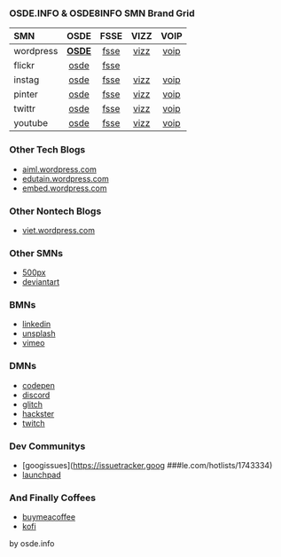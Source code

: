 ### OSDE.INFO & OSDE8INFO SMN Brand Grid ###

| SMN   | OSDE  |  FSSE  | VIZZ  | VOIP  |
| :---  | :---: |  :---: | :---: | :---: |
| wordpress | **[OSDE](https://osde8info.wordpress.com)** | [fsse](https://fsse8info.wordpress.com) | [vizz](https://vizz8info.wordpress.com) | [voip](https://voippix.wordpress.com) |
| flickr | [osde](https://www.flickr.com/photos/osde-info/) | [fsse](https://www.flickr.com/photos/fsse-info/) | [](https://www.flickr.com/photos/fsse-info/) | [](https://www.flickr.com/photos/osde-info/) |
| instag | [osde](https://www.instagram.com/osde8info/) | [fsse](https://www.instagram.com/fsse8info/) | [vizz](https://www.instagram.com/vizz8info/) | [voip](https://www.instagram.com/voip8info/) |
| pinter | [osde](https://www.pinterest.co.uk/osde8info/) | [fsse](https://www.pinterest.co.uk/fsse8info/) | [vizz](https://www.pinterest.co.uk/vizz8info/) | [voip](https://www.pinterest.co.uk/voip8info/) |
| twittr | [osde](https://twitter.com/osde8info) | [fsse](https://twitter.com/fsse8info) | [vizz](https://twitter.com/vizz8info) | [voip](https://twitter.com/voip8info) |
| youtube | [osde](https://www.youtube.com/channel/osde8info) | [fsse](https://www.youtube.com/channel/fsse8info) | [vizz](https://www.youtube.com/channel/vizz8info) | [voip](https://www.youtube.com/channel/voip8info) |

### Other Tech Blogs ###
- [aiml.wordpress.com](https://aidlml.wordpress.com)
- [edutain.wordpress.com](https://edutain8.wordpress.com)
- [embed.wordpress.com](https://embed8.wordpress.com)

### Other Nontech Blogs ###
- [viet.wordpress.com](https://lovevietnamese.wordpress.com/)

### Other SMNs ###
- [500px](https://500px.com/p/osde8info?view=photos)
- [deviantart](https://www.deviantart.com/osde8info)

### BMNs ###
- [linkedin](https://www.linkedin.com/)
- [unsplash](https://unsplash.com/@osde8info)
- [vimeo](https://vimeo.com/osde8info)

### DMNs ###
- [codepen](https://codepen.io/osde8info/)
- [discord](https://discord.com/channels/@me)
- [glitch](https://glitch.com/@osde8info)
- [hackster](https://www.hackster.io/osde8info)
- [twitch](https://www.twitch.tv/)

### Dev Communitys ###
- [googissues](https://issuetracker.goog ###le.com/hotlists/1743334)
- [launchpad](https://launchpad.net/~osde8info)
 
### And Finally Coffees ###
- [buymeacoffee](https://www.buymeacoffee.com/VbmwyiF)
- [kofi](https://ko-fi.com/osde8info)

by osde.info
